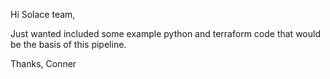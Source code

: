 Hi Solace team, 

Just wanted included some example python and terraform code that would be the basis of this pipeline. 

Thanks, Conner
